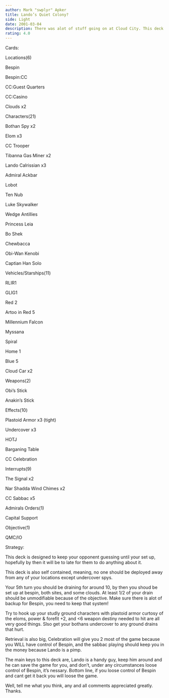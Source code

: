 ```yaml
---
author: Mark "swplyr" Apker
title: Lando’s Quiet Colony?
side: Light
date: 2001-03-04
description: There was alot of stuff going on at Cloud City. This deck uses Cloud drain, and sabbac.
rating: 4.0
---
```

Cards: 

Locations(6)
Bespin
Bespin:CC
CC:Guest Quarters
CC:Casino
Clouds x2

Characters(21)
Bothan Spy x2
Elom x3
CC Trooper
Tibanna Gas Miner x2
Lando Calrissian x3
Admiral Ackbar
Lobot
Ten Nub
Luke Skywalker
Wedge Antillies
Princess Leia
Bo Shek
Chewbacca
Obi-Wan Kenobi
Captian Han Solo

Vehicles/Starships(11)
RLIR1
GLIG1
Red 2
Artoo in Red 5
Millennium Falcon
Myssana
Spiral
Home 1
Blue 5
Cloud Car x2

Weapons(2)
Obi’s Stick
Anakin’s Stick

Effects(10)
Plastoid Armor x3 (tight)
Undercover x3
HOTJ
Barganing Table
CC Celebration

Interrupts(9)
The Signal x2
Nar Shadda Wind Chimes x2
CC Sabbac x5

Admirals Orders(1)
Capital Support

Objective(1)
QMC/IO 

Strategy: 

This deck is designed to keep your opponent guessing until your set up, hopefully by then it will be to late for them to do anything about it.

This deck is also self contained, meaning, no one should be deployed away from any of your locations except undercover spys.

Your 5th turn you should be draining for around 10, by then you shoud be set up at bespin, both sites, and some clouds. At least 1/2 of your drain should be unmodifiable because of the objective. Make sure there is alot of backup for Bespin, you need to keep that system!

Try to hook up your studly ground characters with plastoid armor curtosy of the eloms, power & forefit +2, and <6 weapon destiny needed to hit are all very good things. Slso get your bothans undercover to any ground drains that hurt. 

Retrieval is also big, Celebration will give you 2 most of the game because you WILL have control of Bespin, and the sabbac playing should keep you in the money because Lando is a pimp.

The main keys to this deck are, Lando is a handy guy, keep him around and he can save the game for you, and don’t, under any circumstances loose control of Bespin, it’s nessary. Bottom line, if you loose control of Bespin and cant get it back you will loose the game.

Well, tell me what you think, any and all comments appreciated greatly. Thanks.
